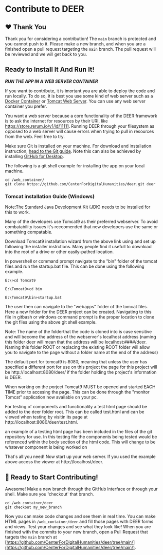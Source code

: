 # Contribute to DEER

## ❤️ Thank You
Thank you for considering a contribution!  The `main` branch is protected and you cannot push to it.  Please make a new branch, and when you are a finished open a pull request targeting the `main` branch.  The pull request will be reviewed and we will get back to you.

## Ready to Install It And Run It!

***RUN THE APP IN A WEB SERVER CONTAINER***

If you want to contribute, it is imortant you are able to deploy the code and run locally.  To do so, it is best you use some kind of web server such as a [Docker Container](https://docs.docker.com/get-started/) or [Tomcat Web Server](https://tomcat.apache.org/).  You can use any web server container you prefer.  

You want a web server because a core functionality of the DEER framework is to ask the internet for resources by their URI, like https://store.rerum.io/v1/id/11111.  Running DEER through your filesystem as opposed to a web server will cause errors when trying to pull in resources from the web.  Feel free to try.

Make sure Git is installed on your machine.  For download and installation instruction, [head to the Git guide](https://git-scm.com/downloads).  Note this can also be achieved by installing [GitHub for Desktop](https://desktop.github.com/).  

The following is a git shell example for installing the app on your local machine.

```
cd /web_container/
git clone https://github.com/CenterForDigitalHumanities/deer.git deer
```
### Tomcat installation Guide (Windows)

Note:The Standard Java Development Kit (JDK) needs to be installed for this to work.

Many of the developers use Tomcat9 as their preferred webserver. To avoid combatability issues it's reccomended that new developers use the same or something compatable.

Download Tomcat9 installation wizard from the above link using and set up following the installer instrctions. Many people find it usefull to download into the root of a drive or other easily-pathed location.

In powershell or command prompt navigate to the "bin" folder of the tomcat files and run the startup.bat file. This can be done using the following example.

```
E:\>cd Tomcat9

E:\Tomcat9>cd bin

E:\Tomcat9\bin>startup.bat
```
The user then can navigate to the "webapps" folder of the tomcat files. Here a new folder for the DEER project can be created. Navigating to this file in gitbash or windows command prompt is the proper location to clone the git files using the above git shell example.

Note: The name of the folderthat the code is cloned into is case sensitive and will become the address of the webserver's localhost address (naming this folder deer will mean that the address will be localhost:####/deer. Naming this folder ROOT or replacing the existing ROOT folder will allow you to navigate to the page without a folder name at the end of the address)

The default port for tomcat9 is 8080, meaning that unless the user has specified a different port for use on this project the page for this project will be http://localhost:8080/deer/ if the folder holding the project's information is DEER.

When working on the porject Tomcat9 MUST be opened and started EACH TIME prior to accesing the page. This can be done through the "monitor Tomcat" application now available on your pc.

For testing of components and functionality a test html page should be added to the deer folder root. This can be called test.html and can be viewed when testing by visitin its page at http://localhost:8080/deer/test.html.

an example of a testing html page has been included in the files of the git repository for use. In this testing file the components being tested would be referenced within the body section of the html code. This will change to be whatever component is being worked on

That's all you need!  Now start up your web server.  If you used the example above access the viewer at http://localhost/deer.  

## 🎉 Ready to Start Contributing!

Awesome!  Make a new branch through the GitHub Interface or through your shell.  Make sure you 'checkout' that branch.

```
cd /web_container/deer
git checkout my_new_branch
```

Now you can make code changes and see them in real time.  You can make HTML pages in `/web_container/deer` and fill those pages with DEER forms and views.  Test your changes and see what they look like!  When you are finished with the commits to your new branch, open a Pull Request that targets the `main` branch at [https://github.com/CenterForDigitalHumanities/deer/tree/main/](https://github.com/CenterForDigitalHumanities/deer/tree/main/).